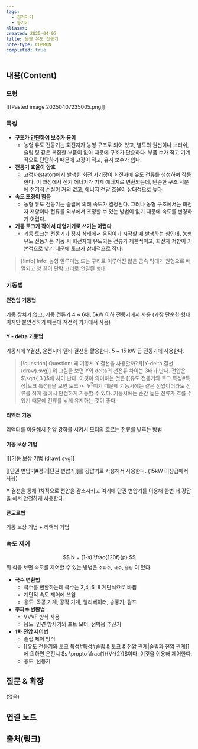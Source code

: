 ```yaml
---
tags:
  - 전기기기
  - 동기기
aliases: 
created: 2025-04-07
title: 농형 유도 전동기
note-type: COMMON
completed: true
---
```


## 내용(Content)

### 모형

![[Pasted image 20250407235005.png]]

### 특징

- **구조가 간단하여 보수가 용이**
	- 농형 유도 전동기는 회전자가 농형 구조로 되어 있고, 별도의 권선이나 브러쉬, 슬립 링 같은 복잡한 부품이 없이 때문에 구조가 단순하다. 부품 수가 적고 기계적으로 단단하기 때문에 고장이 적고, 유지 보수가 쉽다.
- **전동기 효율이 양호**
	- 고정자(stator)에서 발생한 회전 자기장이 회전자에 유도 전류를 생성하며 작동한다. 이 과정에서 전기 에너지가 기계 에너지로 변환되는데, 단순한 구조 덕분에 전기적 손실이 거의 없고, 에너지 전달 효율이 상대적으로 높다.
- **속도 조정이 힘듬**
	- 농형 유도 전동기는 슬립에 의해 속도가 결정된다. 그러나 농형 구조에서는 회전자 저항이나 전류를 외부에서 조정할 수 있는 방법이 없기 때문에 속도를 변경하기 어렵다.
- **기동 토크가 작아서 대형기기로 쓰기는 어렵다**
	- 기동 토크는 전동기가 정지 상태에서 움직이기 시작할 때 발생하는 힘인데, 농형 유도 전동기는 기동 시 회전자에 유도되는 전류가 제한적이고, 회전자 저항이 기본적으로 낮기 때문에 토크가 상대적으로 작다.

>[!info] Info: 농형
>알루미늄 또는 구리로 이루어진 얇은 금속 막대가 원형으로 배열되고 양 끝이 단락 고리로 연결된 형태

### 기동법

#### 전전압 기동법

기동 장치가 없고, 기동 전류가 4 ~ 6배, 5kW 이하 전동기에서 사용 (가장 단순한 형태이지만 불안정하기 때문에 저전력 기기에서 사용)

#### Y - delta 기동법

기동시에 Y결선, 운전시에 델타 결선을 활용한다. 5 ~ 15 kW 급 전동기에 사용한다.

>[!question] Question: 왜 기동시 Y 결선을 사용할까?
>![[Y-delta 결선 (draw).svg]]
>위 그림을 보면 Y와 delta의 선전류 차이는 3배가 난다. 전압은 $\sqrt{ 3 }$배 차이 난다. 이것이 의미하는 것은 [[유도 전동기와 토크 특성#특성|토크 특성]]을 보면 $\text{토크} \propto V^{2}$이기 때문에 기동시에는 같은 전압이더라도 전류를 적게 흘려서 안전하게 기동할 수 있다. 기동시에는 순간 높은 전류가 흐를 수 있기 때문에 전류를 낮게 유지하는 것이 좋다.

#### 리액터 기동

리액터를 이용해서 전압 강하를 시켜서 모터의 흐르는 전류를 낮추는 방법


#### 기동 보상 기법

![[기동 보상 기법 (draw).svg]]

[[단권 변압기#정의|단권 변압기]]를 강압기로 사용해서 사용한다. (15kW 이상급에서 사용)

Y 결선을 통해 1차적으로 전압을 감소시키고 여기에 단권 변압기를 이용해 한번 더 강압을 해서 안전하게 사용한다.

#### 콘도르법

기동 보상 기법 + 리액터 기법

### 속도 제어

$$
N = (1-s) \frac{120f}{p}
$$
위 식을 보면 속도를 제어할 수 있는 방법은 `주파수`, `극수`, `슬립` 이 있다.

- **극수 변환법**
	- 극수를 변환하는데 극수는 2,4, 6, 8 계단식으로 바뀜
	- 계단적 속도 제어에 쓰임
	- 용도: 목공 기계, 공작 기계, 엘리베이터, 송풍기, 펌프
- **주파수 변환법**
	- VVVF 방식 사용
	- 용도: 인견 방사기의 포트 모터, 선박용 추진기
- **1차 전압 제어법**
	- 슬립 제어 방식
	- [[유도 전동기와 토크 특성#특성#슬립 & 토크 & 전압 관계|슬립과 전압 관계]]에 의하면 운전시 $s \propto \frac{1}{V^{2}}$이다. 이것을 이용해 제어한다.
	- 용도: 선풍기

## 질문 & 확장

(없음)

## 연결 노트

## 출처(링크)

